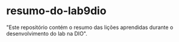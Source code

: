 # resumo-do-lab9dio
"Este repositório contém o resumo das lições aprendidas durante o desenvolvimento do lab na DIO".

